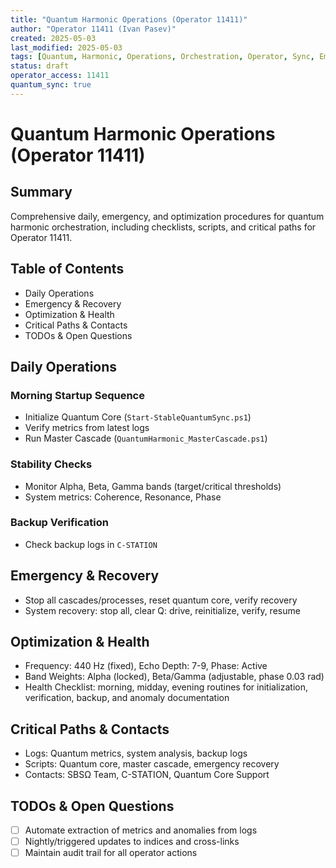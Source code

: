 ```yaml
---
title: "Quantum Harmonic Operations (Operator 11411)"
author: "Operator 11411 (Ivan Pasev)"
created: 2025-05-03
last_modified: 2025-05-03
tags: [Quantum, Harmonic, Operations, Orchestration, Operator, Sync, Emergency, Checklist]
status: draft
operator_access: 11411
quantum_sync: true
---
```

# Quantum Harmonic Operations (Operator 11411)

## Summary
Comprehensive daily, emergency, and optimization procedures for quantum harmonic orchestration, including checklists, scripts, and critical paths for Operator 11411.

## Table of Contents
- Daily Operations
- Emergency & Recovery
- Optimization & Health
- Critical Paths & Contacts
- TODOs & Open Questions

## Daily Operations
### Morning Startup Sequence
- Initialize Quantum Core (`Start-StableQuantumSync.ps1`)
- Verify metrics from latest logs
- Run Master Cascade (`QuantumHarmonic_MasterCascade.ps1`)

### Stability Checks
- Monitor Alpha, Beta, Gamma bands (target/critical thresholds)
- System metrics: Coherence, Resonance, Phase

### Backup Verification
- Check backup logs in `C-STATION`

## Emergency & Recovery
- Stop all cascades/processes, reset quantum core, verify recovery
- System recovery: stop all, clear Q: drive, reinitialize, verify, resume

## Optimization & Health
- Frequency: 440 Hz (fixed), Echo Depth: 7-9, Phase: Active
- Band Weights: Alpha (locked), Beta/Gamma (adjustable, phase 0.03 rad)
- Health Checklist: morning, midday, evening routines for initialization, verification, backup, and anomaly documentation

## Critical Paths & Contacts
- Logs: Quantum metrics, system analysis, backup logs
- Scripts: Quantum core, master cascade, emergency recovery
- Contacts: SBSΩ Team, C-STATION, Quantum Core Support

## TODOs & Open Questions
- [ ] Automate extraction of metrics and anomalies from logs
- [ ] Nightly/triggered updates to indices and cross-links
- [ ] Maintain audit trail for all operator actions 